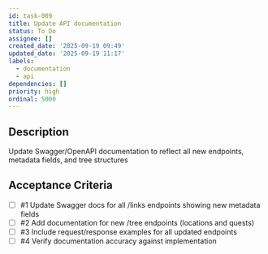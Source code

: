 ```yaml
---
id: task-009
title: Update API documentation
status: To Do
assignee: []
created_date: '2025-09-19 09:49'
updated_date: '2025-09-19 11:17'
labels:
  - documentation
  - api
dependencies: []
priority: high
ordinal: 5000
---
```


## Description

<!-- SECTION:DESCRIPTION:BEGIN -->
Update Swagger/OpenAPI documentation to reflect all new endpoints, metadata fields, and tree structures
<!-- SECTION:DESCRIPTION:END -->

## Acceptance Criteria
<!-- AC:BEGIN -->
- [ ] #1 Update Swagger docs for all /links endpoints showing new metadata fields
- [ ] #2 Add documentation for new /tree endpoints (locations and quests)
- [ ] #3 Include request/response examples for all updated endpoints
- [ ] #4 Verify documentation accuracy against implementation
<!-- AC:END -->
